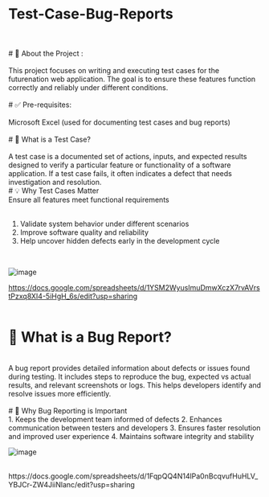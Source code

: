 #  Test-Case-Bug-Reports
<br> 
<br> 
# 🧪 About the Project : &nbsp;&nbsp;&nbsp; &nbsp;&nbsp;&nbsp; 
<br> 
<br>
This project focuses on writing and executing test cases for the futurenation web application. The goal is to ensure these features function correctly and reliably under different conditions.
<br> 
<br>
# ✅ Pre-requisites: &nbsp;&nbsp;&nbsp; &nbsp;&nbsp;&nbsp; 
<br> 
<br>
Microsoft Excel (used for documenting test cases and bug reports)
<br> 
<br>
# 🧾 What is a Test Case? &nbsp;&nbsp;&nbsp; &nbsp;&nbsp;&nbsp; 
<br> 
<br>
A test case is a documented set of actions, inputs, and expected results designed to verify a particular feature or functionality of a software application. If a test case fails, it often indicates a defect that needs investigation and resolution.
<br>
# 💡 Why Test Cases Matter &nbsp;&nbsp;&nbsp; &nbsp;&nbsp;&nbsp; 
<br>
Ensure all features meet functional requirements
<br>
<br>
  
1. Validate system behavior under different scenarios  
2. Improve software quality and reliability 
3. Help uncover hidden defects early in the development cycle

<br>

![image](https://github.com/user-attachments/assets/0007afb4-42cb-4ef1-8ce6-82e3cc41c069)

https://docs.google.com/spreadsheets/d/1YSM2WyusImuDmwXczX7rvAVrstPzxq8XI4-5iHgH_6s/edit?usp=sharing 
<br><br>

# 🐞 What is a Bug Report? &nbsp;&nbsp;&nbsp; &nbsp;&nbsp;&nbsp; <be>
<br>
A bug report provides detailed information about defects or issues found during testing. It includes steps to reproduce the bug, expected vs actual results, and relevant screenshots or logs. This helps developers identify and resolve issues more efficiently.
<br> 
<br>
# 🔧 Why Bug Reporting is Important  &nbsp;&nbsp;&nbsp; &nbsp;&nbsp;&nbsp;
<be> <br>
1. Keeps the development team informed of defects
2. Enhances communication between testers and developers
3. Ensures faster resolution and improved user experience
4. Maintains software integrity and stability

<br>

 ![image](https://github.com/user-attachments/assets/17ee4f7c-1a20-4f11-91ce-cbd93379d64a)
 
<br>
https://docs.google.com/spreadsheets/d/1FqpQQ4N14lPa0nBcqvufHuHLV_YBJCr-ZW4JiiNlanc/edit?usp=sharing

<be>
<br>
